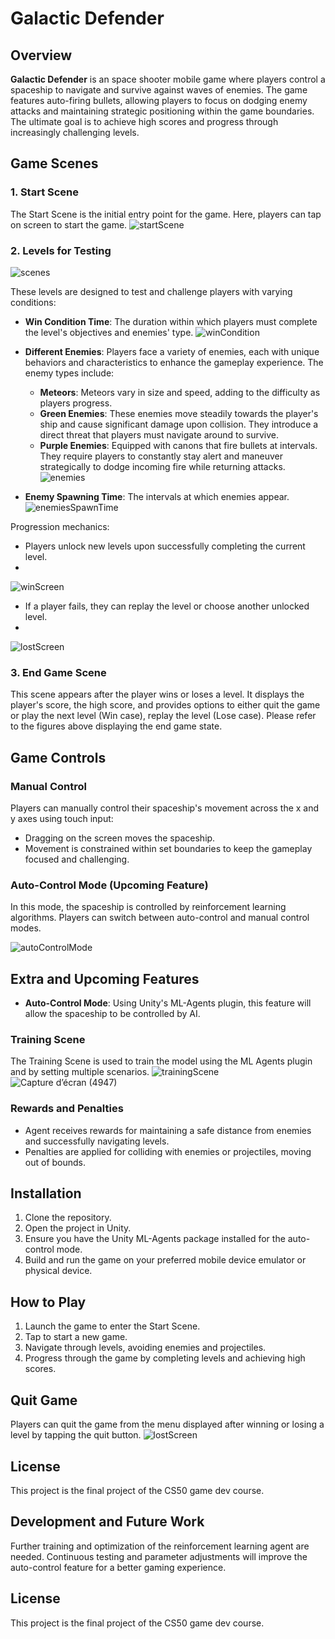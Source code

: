 # Galactic Defender

## Overview
**Galactic Defender** is an space shooter mobile game where players control a spaceship to navigate and survive against waves of enemies. The game features auto-firing bullets, allowing players to focus on dodging enemy attacks and maintaining strategic positioning within the game boundaries. The ultimate goal is to achieve high scores and progress through increasingly challenging levels.

## Game Scenes

### 1. Start Scene
The Start Scene is the initial entry point for the game. Here, players can tap on screen to start the game.
![startScene](https://github.com/najlae01/space-shooter/assets/88176530/147fc0c9-5e53-487d-8e84-639a81185eb9)


### 2. Levels for Testing
![scenes](https://github.com/najlae01/space-shooter/assets/88176530/8f75f8d4-d570-4711-935b-398f543bf84c)

These levels are designed to test and challenge players with varying conditions:
- **Win Condition Time**: The duration within which players must complete the level's objectives and enemies' type.
![winCondition](https://github.com/najlae01/space-shooter/assets/88176530/a7a8fa1a-6627-4acc-8731-110bd1d6d3ec)

- **Different Enemies**: Players face a variety of enemies, each with unique behaviors and characteristics to enhance the gameplay experience. The enemy types include:
    - **Meteors**: Meteors vary in size and speed, adding to the difficulty as players progress.
    - **Green Enemies**: These enemies move steadily towards the player's ship and cause significant damage upon collision. They introduce a direct threat that players must navigate around to survive.
    - **Purple Enemies**: Equipped with canons that fire bullets at intervals. They require players to constantly stay alert and maneuver strategically to dodge incoming fire while returning attacks.
![enemies](https://github.com/najlae01/space-shooter/assets/88176530/f5ed479e-5d58-4a9a-8e55-5075fae0a433)

- **Enemy Spawning Time**: The intervals at which enemies appear.
![enemiesSpawnTime](https://github.com/najlae01/space-shooter/assets/88176530/84f8cef9-fac5-4772-ad2a-32ef4eaaae22)

Progression mechanics:
- Players unlock new levels upon successfully completing the current level.
- 
![winScreen](https://github.com/najlae01/space-shooter/assets/88176530/b1fd91e5-a76b-47ce-9891-6dfdae67c031)

- If a player fails, they can replay the level or choose another unlocked level.
- 
![lostScreen](https://github.com/najlae01/space-shooter/assets/88176530/73563262-1a16-46e6-bd10-3452f296d513)


### 3. End Game Scene
This scene appears after the player wins or loses a level. It displays the player's score, the high score, and provides options to either quit the game or play the next level (Win case), replay the level (Lose case). Please refer to the figures above displaying the end game state.


## Game Controls

### Manual Control
Players can manually control their spaceship's movement across the x and y axes using touch input:
- Dragging on the screen moves the spaceship.
- Movement is constrained within set boundaries to keep the gameplay focused and challenging.

### Auto-Control Mode (Upcoming Feature)
In this mode, the spaceship is controlled by reinforcement learning algorithms. Players can switch between auto-control and manual control modes.

![autoControlMode](https://github.com/najlae01/space-shooter/assets/88176530/6b77ec78-430a-4ee2-8025-e4b9e90091f3)


## Extra and Upcoming Features
- **Auto-Control Mode**: Using Unity's ML-Agents plugin, this feature will allow the spaceship to be controlled by AI.

### Training Scene
The Training Scene is used to train the model using the ML Agents plugin and by setting multiple scenarios.
![trainingScene](https://github.com/najlae01/space-shooter/assets/88176530/3f8a1fd8-60d9-41e9-a142-bc628be03ae3)
![Capture d’écran (4947)](https://github.com/najlae01/space-shooter/assets/88176530/d7a70868-8268-48e4-a37b-dd81e9f93c17)

### Rewards and Penalties
- Agent receives rewards for maintaining a safe distance from enemies and successfully navigating levels.
- Penalties are applied for colliding with enemies or projectiles, moving out of bounds.


## Installation
1. Clone the repository.
2. Open the project in Unity.
3. Ensure you have the Unity ML-Agents package installed for the auto-control mode.
4. Build and run the game on your preferred mobile device emulator or physical device.

## How to Play
1. Launch the game to enter the Start Scene.
2. Tap to start a new game.
3. Navigate through levels, avoiding enemies and projectiles.
4. Progress through the game by completing levels and achieving high scores.

## Quit Game
Players can quit the game from the menu displayed after winning or losing a level by tapping the quit button.
![lostScreen](https://github.com/najlae01/space-shooter/assets/88176530/8ad3b2b5-1f46-4dfb-a1ca-ee3c9841abf4)


## License
This project is the final project of the CS50 game dev course.

## Development and Future Work
Further training and optimization of the reinforcement learning agent are needed. Continuous testing and parameter adjustments will improve the auto-control feature for a better gaming experience.

## License
This project is the final project of the CS50 game dev course.
